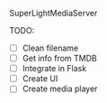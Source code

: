 SuperLightMediaServer

TODO:
- [ ] Clean filename
- [ ] Get info from TMDB
- [ ] Integrate in Flask
- [ ] Create UI
- [ ] Create media player
